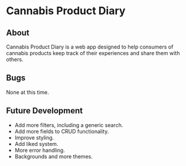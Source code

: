 # Cannabis Product Diary

## About
Cannabis Product Diary is a web app designed to help consumers of cannabis products
keep track of their experiences and share them with others.

## Bugs
None at this time.

## Future Development
* Add more filters, including a generic search.
* Add more fields to CRUD functionality.
* Improve styling.
* Add liked system.
* More error handling.
* Backgrounds and more themes.